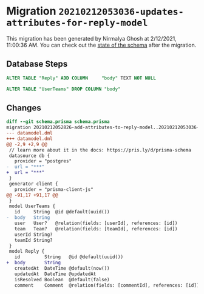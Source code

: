 # Migration `20210212053036-updates-attributes-for-reply-model`

This migration has been generated by Nirmalya Ghosh at 2/12/2021, 11:00:36 AM.
You can check out the [state of the schema](./schema.prisma) after the migration.

## Database Steps

```sql
ALTER TABLE "Reply" ADD COLUMN     "body" TEXT NOT NULL

ALTER TABLE "UserTeams" DROP COLUMN "body"
```

## Changes

```diff
diff --git schema.prisma schema.prisma
migration 20210212052826-add-attributes-to-reply-model..20210212053036-updates-attributes-for-reply-model
--- datamodel.dml
+++ datamodel.dml
@@ -2,9 +2,9 @@
 // learn more about it in the docs: https://pris.ly/d/prisma-schema
 datasource db {
   provider = "postgres"
-  url = "***"
+  url = "***"
 }
 generator client {
   provider = "prisma-client-js"
@@ -91,17 +91,17 @@
 }
 model UserTeams {
   id     String  @id @default(uuid())
-  body   String
   user   User?   @relation(fields: [userId], references: [id])
   team   Team?   @relation(fields: [teamId], references: [id])
   userId String?
   teamId String?
 }
 model Reply {
   id         String   @id @default(uuid())
+  body       String
   createdAt  DateTime @default(now())
   updatedAt  DateTime @updatedAt
   isResolved Boolean  @default(false)
   comment    Comment  @relation(fields: [commentId], references: [id])
```


